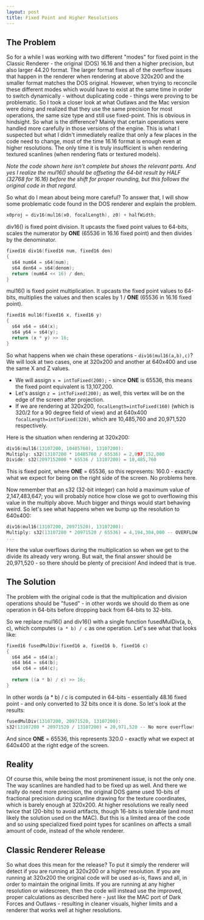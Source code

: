 ```yaml
---
layout: post
title: Fixed Point and Higher Resolutions
---
```


## The Problem
So for a while I was working with two different "modes" for fixed point in the Classic Renderer - the original (DOS) 16.16 and then a higher precision, but also larger 44.20 format. The larger format fixes all of the overflow issues that happen in the renderer when rendering at above 320x200 and the smaller format matches the DOS original. However, when trying to reconcile these different modes which would have to exist at the same time in order to switch dynamically - without duplicating code - things were proving to be problematic. So I took a closer look at what Outlaws and the Mac version were doing and realized that they use the same precision for most operations, the same size type and still use fixed-point. This is obvious in hindsight. So what is the difference? Mainly that certain operations were handled more carefully in those versions of the engine. This is what I suspected but what I didn't immediately realize that only a few places in the code need to change, most of the time 16.16 format is enough even at higher resolutions. The only time it is truly insufficient is when rendering textured scanlines (when rendering flats or textured models).

*Note the code shown here isn't complete but shows the relevant parts. And yes I realize the mul16() should be offseting the 64-bit result by HALF (32768 for 16.16) before the shift for proper rounding, but this follows the original code in that regard.*

So what do I mean about being more careful? To answer that, I will show some problematic code found in the DOS renderer and explain the problem.<br>
```C++
x0proj = div16(mul16(x0, focalLength), z0) + halfWidth;
```

div16() is fixed point division. It upcasts the fixed point values to 64-bits, scales the numerator by __ONE__ (65536 in 16.16 fixed point) and then divides by the denominator.
```C++
fixed16 div16(fixed16 num, fixed16 den)
{
  s64 num64 = s64(num);
  s64 den64 = s64(denom);
  return (num64 << 16) / den;
}
```

mul16() is fixed point multiplication. It upcasts the fixed point values to 64-bits, multiplies the values and then scales by 1 / __ONE__ (65536 in 16.16 fixed point).
```C++
fixed16 mul16(fixed16 x, fixed16 y)
{
  s64 x64 = s64(x);
  s64 y64 = s64(y);
  return (x * y) >> 16;
}
```

So what happens when we chain these operations - ```div16(mul16(a,b),c)```? We will look at two cases, one at 320x200 and another at 640x400 and use the same X and Z values.<br>
* We will assign ```x = intToFixed(200);``` - since __ONE__ is 65536, this means the fixed point equivalent is 13,107,200.<br>
* Let's assign ```z = intToFixed(200);``` as well, this vertex will be on the edge of the screen after projection.<br>
* If we are rendering at 320x200, ```focalLength=intToFixed(160)``` (which is 320/2 for a 90 degree field of view) and at 640x400 ```focalLength=intToFixed(320)```, which are 10,485,760 and 20,971,520 respectively.

Here is the situation when rendering at 320x200:
```C++
div16(mul16(13107200, 10485760), 13107200):
Multiply: s32(13107200 * 10485760 / 65536) = 2,097,152,000
Divide: s32(2097152000 * 65536 / 13107200) = 10,485,760
```
This is fixed point, where __ONE__ = 65536, so this represents: 160.0 - exactly what we expect for being on the right side of the screen. No problems here.

Now remember that an s32 (32-bit integer) can hold a maximum value of 2,147,483,647; you will probably notice how close we got to overflowing this value in the multiply above. Much bigger and things would start behaving weird. So let's see what happens when we bump up the resolution to 640x400:<br>
```C++
div16(mul16(13107200, 20971520), 13107200):
Multiply: s32(13107200 * 20971520 / 65536) = 4,194,304,000 -- OVERFLOW
...
```
Here the value overflows during the multiplication so when we get to the divide its already very wrong. But wait, the final answer should be 20,971,520 - so there should be plenty of precision! And indeed that is true.

## The Solution
The problem with the original code is that the multiplication and division operations should be "fused" - in other words we should do them as one operation in 64-bits before dropping back from 64-bits to 32-bits.

So we replace mul16() and div16() with a single function fusedMulDiv(a, b, c), which computes ```(a * b) / c``` as one operation. Let's see what that looks like:<br>
```C++
fixed16 fusedMulDiv(fixed16 a, fixed16 b, fixed16 c)
{
  s64 a64 = s64(a);
  s64 b64 = s64(b);
  s64 c64 = s64(c);
  
  return ((a * b) / c) >> 16;
}
```

In other words (a * b) / c is computed in 64-bits - essentially 48.16 fixed point - and only converted to 32 bits once it is done. So let's look at the results:<br>
```C++
fusedMulDiv(13107200, 20971520, 13107200):
s32(13107200 * 20971520 / 13107200) = 20,971,520 -- No more overflow!
```
And since __ONE__ = 65536, this represents 320.0 - exactly what we expect at 640x400 at the right edge of the screen.

## Reality
Of course this, while being the most prominenent issue, is not the only one. The way scanlines are handled had to be fixed up as well. And there we really do need more precision, the original DOS game used 10-bits of fractional precision during scanline drawing for the texture coordinates, which is barely enough at 320x200. At higher resolutions we really need twice that (20-bits) to avoid artifacts, though 16-bits is tolerable (and most likely the solution used on the MAC). But this is a limited area of the code and so using specialized fixed point types for scanlines on affects a small amount of code, instead of the whole renderer.

## Classic Renderer Release
So what does this mean for the release? To put it simply the renderer will detect if you are running at 320x200 or a higher resolution. If you are running at 320x200 the original code will be used as-is, flaws and all, in order to maintain the original limits. If you are running at any higher resolution or widescreen, then the code will instead use the improved, proper calculations as described here - just like the MAC port of Dark Forces and Outlaws - resulting in cleaner visuals, higher limits and a renderer that works well at higher resolutions.
